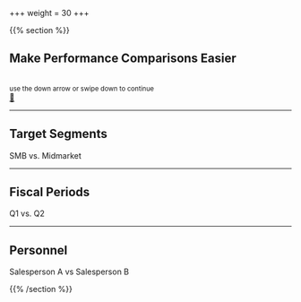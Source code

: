 +++
weight = 30
+++

{{% section %}}

## Make Performance Comparisons Easier

<br>
<small>
use the down arrow or swipe down to continue
</small>
<br>
<a href="#" class="navigate-down">🔽</a>

---

## Target Segments
SMB vs. Midmarket

---

## Fiscal Periods
Q1 vs. Q2

---

## Personnel
Salesperson A vs Salesperson B

{{% /section %}}
